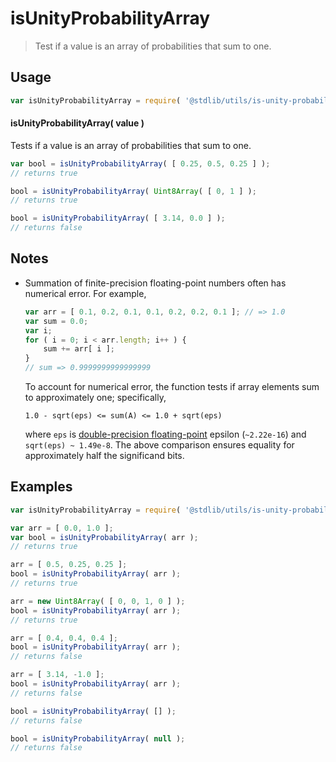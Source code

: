 # isUnityProbabilityArray

> Test if a value is an array of probabilities that sum to one.


<!-- <usage> -->

## Usage

``` javascript
var isUnityProbabilityArray = require( '@stdlib/utils/is-unity-probability-array' );
```

#### isUnityProbabilityArray( value )

Tests if a value is an array of probabilities that sum to one.

``` javascript
var bool = isUnityProbabilityArray( [ 0.25, 0.5, 0.25 ] );
// returns true

bool = isUnityProbabilityArray( Uint8Array( [ 0, 1 ] );
// returns true

bool = isUnityProbabilityArray( [ 3.14, 0.0 ] );
// returns false
```

<!-- </usage> -->


<!-- <notes> -->

## Notes

* Summation of finite-precision floating-point numbers often has numerical error. For example,

  ``` javascript
  var arr = [ 0.1, 0.2, 0.1, 0.1, 0.2, 0.2, 0.1 ]; // => 1.0
  var sum = 0.0;
  var i;
  for ( i = 0; i < arr.length; i++ ) {
      sum += arr[ i ];
  }
  // sum => 0.9999999999999999
  ```
  
  To account for numerical error, the function tests if array elements sum to approximately one; specifically,

  ```
  1.0 - sqrt(eps) <= sum(A) <= 1.0 + sqrt(eps)
  ```

  where `eps` is [double-precision floating-point][ieee754] epsilon (`~2.22e-16`) and `sqrt(eps) ~ 1.49e-8`. The above comparison ensures equality for approximately half the significand bits.

<!-- </notes> -->


<!-- <examples> -->

## Examples

``` javascript
var isUnityProbabilityArray = require( '@stdlib/utils/is-unity-probability-array' );

var arr = [ 0.0, 1.0 ];
var bool = isUnityProbabilityArray( arr );
// returns true

arr = [ 0.5, 0.25, 0.25 ];
bool = isUnityProbabilityArray( arr );
// returns true

arr = new Uint8Array( [ 0, 0, 1, 0 ] );
bool = isUnityProbabilityArray( arr );
// returns true

arr = [ 0.4, 0.4, 0.4 ];
bool = isUnityProbabilityArray( arr );
// returns false

arr = [ 3.14, -1.0 ];
bool = isUnityProbabilityArray( arr );
// returns false

bool = isUnityProbabilityArray( [] );
// returns false

bool = isUnityProbabilityArray( null );
// returns false
```

<!-- </examples> -->


<!-- <links> -->

[ieee754]: https://en.wikipedia.org/wiki/IEEE_floating_point

<!-- </links> -->
